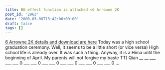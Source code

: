 ```yaml
---
title: BG effect function is attached <6 Arrowne 2K
post_id: '2963'
date: '2000-03-08T13:42:00+09:00'
draft: false
tags: []
---
```


[6 Arrowne 2K details and download are here](/solo2k) Today was a high school graduation ceremony. Well, it seems to be a little short (or vice versa) High school life is already over. It was such a thing. Anyway, it is a Hima until the beginning of April. My parents will not forgive my baste TT) Qian __ __ ___ ___ ___ 0 ___ ___ 0 ___ ___ 0 ___ ___ 0 ___ ___ 0 ___ ___ 0 ...